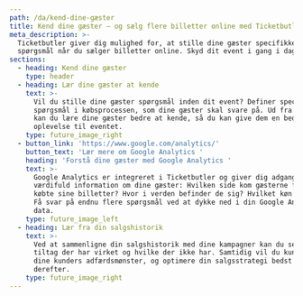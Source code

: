 ```yaml
---
path: /da/kend-dine-gæster
title: Kend dine gæster – og sælg flere billetter online med Ticketbutler
meta_description: >-
  Ticketbutler giver dig mulighed for, at stille dine gæster specifikke
  spørgsmål når du sælger billetter online. Skyd dit event i gang i dag. 
sections:
  - heading: Kend dine gæster
    type: header
  - heading: Lær dine gæster at kende
    text: >-
      Vil du stille dine gæster spørgsmål inden dit event? Definer specifikke
      spørgsmål i købsprocessen, som dine gæster skal svare på. Ud fra svarene
      kan du lære dine gæster bedre at kende, så du kan give dem en bedre
      oplevelse til eventet.
    type: future_image_right
  - button_link: 'https://www.google.com/analytics/'
    button_text: 'Lær mere om Google Analytics '
    heading: 'Forstå dine gæster med Google Analytics '
    text: >-
      Google Analytics er integreret i Ticketbutler og giver dig adgang til
      værdifuld information om dine gæster: Hvilken side kom gæsterne fra før de
      købte sine billetter? Hvor i verden befinder de sig? Hvilket køn har de?
      Få svar på endnu flere spørgsmål ved at dykke ned i din Google Analytics
      data. 
    type: future_image_left
  - heading: Lær fra din salgshistorik
    text: >-
      Ved at sammenligne din salgshistorik med dine kampagner kan du se, hvilke
      tiltag der har virket og hvilke der ikke har. Samtidig vil du kunne spore
      dine kunders adfærdsmønster, og optimere din salgsstrategi bedst
      derefter. 
    type: future_image_right
---
```


